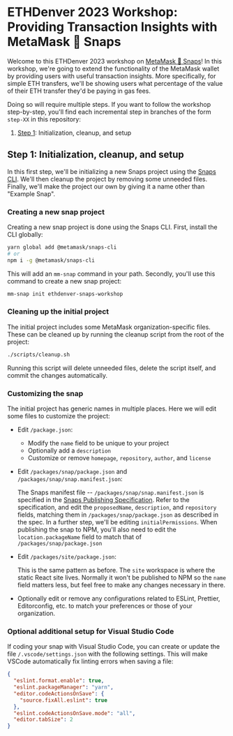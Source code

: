 # ETHDenver 2023 Workshop: Providing Transaction Insights with MetaMask 🦊 Snaps

Welcome to this ETHDenver 2023 workshop on [MetaMask 🦊 Snaps](https://metamask.io/snaps/)! In this workshop, we're going to extend the functionality of the MetaMask wallet by providing users with useful transaction insights. More specifically, for simple ETH transfers, we'll be showing users what percentage of the value of their ETH transfer they'd be paying in gas fees.

Doing so will require multiple steps. If you want to follow the workshop step-by-step, you'll find each incremental step in branches of the form `step-XX` in this repository:

1. [Step 1](/tree/step-01): Initialization,  cleanup, and setup

## Step 1: Initialization, cleanup, and setup

In this first step, we'll be initializing a new Snaps project using the [Snaps CLI](https://github.com/MetaMask/snaps-monorepo/tree/main/packages/snaps-cli). We'll then cleanup the project by removing some unneeded files. Finally, we'll make the project our own by giving it a name other than "Example Snap".

### Creating a new snap project

Creating a new snap project is done using the Snaps CLI. First, install the CLI globally:

```sh
yarn global add @metamask/snaps-cli
# or
npm i -g @metamask/snaps-cli
```

This will add an `mm-snap` command in your path. Secondly, you'll use this command to create a new snap project:

```sh
mm-snap init ethdenver-snaps-workshop
```

### Cleaning up the initial project

The initial project includes some MetaMask organization-specific files. These can be cleaned up by running the cleanup script from the root of the project:

```sh
./scripts/cleanup.sh
```

Running this script will delete unneeded files, delete the script itself, and commit the changes automatically.

### Customizing the snap

The initial project has generic names in multiple places. Here we will edit some files to customize the project:

* Edit `/package.json`:

    * Modify the `name` field to be unique to your project
    * Optionally add a `description`
    * Customize or remove `homepage`, `repository`, `author`, and `license`

* Edit `/packages/snap/package.json` and `/packages/snap/snap.manifest.json`:

    The Snaps manifest file -- `/packages/snap/snap.manifest.json` is specified in the [Snaps Publishing Specification](https://github.com/MetaMask/SIPs/blob/main/SIPS/sip-9.md). Refer to the specification, and edit the `proposedName`, `description`, and `repository` fields, matching them in `/packages/snap/package.json` as described in the spec. In a further step, we'll be editing `initialPermissions`. When publishing the snap to NPM, you'll also need to edit the `location.packageName` field to match that of `/packages/snap/package.json`

* Edit `/packages/site/package.json`:

    This is the same pattern as before. The `site` workspace is where the static React site lives. Normally it won't be published to NPM so the `name` field matters less, but feel free to make any changes necessary in there.

* Optionally edit or remove any configurations related to ESLint, Prettier, Editorconfig, etc. to match your preferences or those of your organization.

### Optional additional setup for Visual Studio Code

If coding your snap with Visual Studio Code, you can create or update the file `/.vscode/settings.json` with the following settings. This will make VSCode automatically fix linting errors when saving a file:

```json
{
  "eslint.format.enable": true,
  "eslint.packageManager": "yarn",
  "editor.codeActionsOnSave": {
    "source.fixAll.eslint": true
  },
  "eslint.codeActionsOnSave.mode": "all",
  "editor.tabSize": 2
}
```
